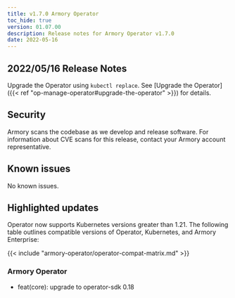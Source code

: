 ```yaml
---
title: v1.7.0 Armory Operator
toc_hide: true
version: 01.07.00
description: Release notes for Armory Operator v1.7.0
date: 2022-05-16
---
```


## 2022/05/16 Release Notes

Upgrade the Operator using `kubectl replace`. See [Upgrade the Operator]({{< ref "op-manage-operator#upgrade-the-operator" >}}) for details.


## Security

Armory scans the codebase as we develop and release software. For information about CVE scans for this release, contact your Armory account representative.

## Known issues

No known issues.

## Highlighted updates

Operator now supports Kubernetes versions greater than 1.21. The following
table outlines compatible versions of Operator, Kubernetes, and Armory
Enterprise:

{{< include "armory-operator/operator-compat-matrix.md" >}}

### Armory Operator

* feat(core): upgrade to operator-sdk 0.18
